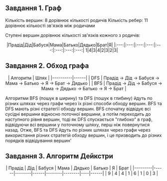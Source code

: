 ## Завдання 1. Граф
Кількість вершин: 8 дорівнює кількості родичів
Кількість ребер: 11 дорівнює кількості зв'язків між родичами

Ступені вершин дорівнює кількості зв'язків кожного з родичів:
<div align="center">
|Прадід|Дід|Бабуся|Мама|Батько|Дядько|Брат|Я|
|:---:|:---:|:---:|:---:|:---:|:---:|:---:|:---:|
1|4|3|4|2|3|2|3|
</div>

## Завдання 2. Обход графа
<div align="center">
| Алгоритм | Шлях |
|----------|------|
| DFS      | Прадід -> Дід -> Бабуся -> Мама -> Батько -> Я -> Брат -> Дядько |
| BFS      | Прадід -> Дід -> Бабуся -> Мама -> Дядько -> Батько -> Я -> Брат |
</div>

Алгоритми BFS (пошук в ширину) та DFS (пошук в глибину) йдуть по різних шляхах через графи через їх різні способи обходу вершин. BFS та DFS мають різні стратегії обходу вершин. BFS спочатку відвідує всі сусідні вершини відносно поточної вершини, а потім переходить до наступного рівня вершин, тоді як DFS спускається "глибоко" в граф, відвідуючи всі вершини у поточному шляху, перш ніж повернутися назад. Отже, BFS та DFS йдуть по різних шляхах через графи через використання різних стратегій обходу вершин, і це призводить до різних порядків відвідування вершин'

## Завдання 3. Алгоритм Дейкстри
<div align="center">
| Прадід | Дід | Бабуся | Мама | Дядько | Батько | Я | Брат | 
|---------|------|--------|------|--------|--------|----|------| 
| 9 | 4 | 4 | 1 | 6 | 1 | 0 | 3 |
</div>